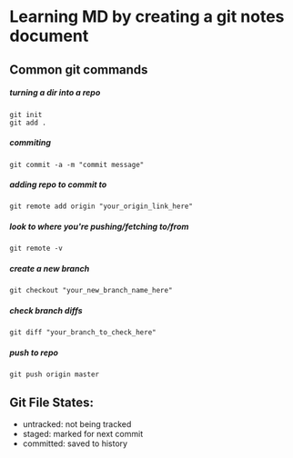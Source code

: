 # Learning MD by creating a git notes document
## Common git commands
##### turning a dir into a repo
```
git init
git add .
```
##### commiting
`git commit -a -m "commit message"`
##### adding repo to commit to
`git remote add origin "your_origin_link_here"`
##### look to where you're pushing/fetching to/from
`git remote -v`
##### create a new branch
`git checkout "your_new_branch_name_here"`
##### check branch diffs
`git diff "your_branch_to_check_here"`
##### push to repo
`git push origin master`

## Git File States:
- untracked:
not being tracked
- staged:
marked for next commit
- committed:
saved to history
